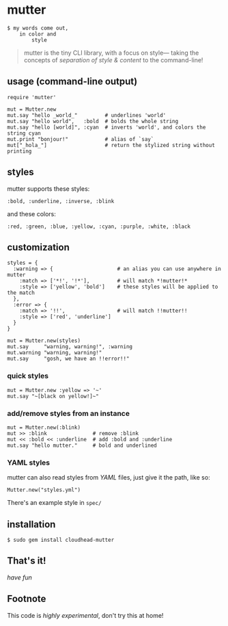 mutter
======

    $ my words come out, 
        in color and
            style

> mutter is the tiny CLI library, with a focus on style—
> taking the concepts of _separation of style & content_ to the command-line!

usage (command-line output)
---------------------------

    require 'mutter'

    mut = Mutter.new
    mut.say "hello _world_"         # underlines 'world'
    mut.say "hello world",   :bold  # bolds the whole string
    mut.say "hello [world]", :cyan  # inverts 'world', and colors the string cyan
    mut.print "bonjour!"            # alias of `say`
    mut["_hola_"]                   # return the stylized string without printing

styles
------
mutter supports these styles:

    :bold, :underline, :inverse, :blink

and these colors:

    :red, :green, :blue, :yellow, :cyan, :purple, :white, :black

customization
-------------

    styles = {
      :warning => {                     # an alias you can use anywhere in mutter
        :match => ['*!', '!*'],         # will match *!mutter!*
        :style => ['yellow', 'bold']    # these styles will be applied to the match
      },
      :error => {
        :match => '!!',                 # will match !!mutter!!
        :style => ['red', 'underline']
      }
    }
    
    mut = Mutter.new(styles)
    mut.say     "warning, warning!", :warning
    mut.warning "warning, warning!"
    mut.say     "gosh, we have an !!error!!"
    
### quick styles

    mut = Mutter.new :yellow => '~'
    mut.say "~[black on yellow!]~"
    
### add/remove styles from an instance

    mut = Mutter.new(:blink)
    mut >> :blink               # remove :blink
    mut << :bold << :underline  # add :bold and :underline
    mut.say "hello mutter."     # bold and underlined

### YAML styles

mutter can also read styles from _YAML_ files, just give it the path, like so:

    Mutter.new("styles.yml")

There's an example style in `spec/`

installation
------------

    $ sudo gem install cloudhead-mutter
    
That's it!
----------

_have fun_

Footnote
--------

This code is _highly experimental_, don't try this at home!

